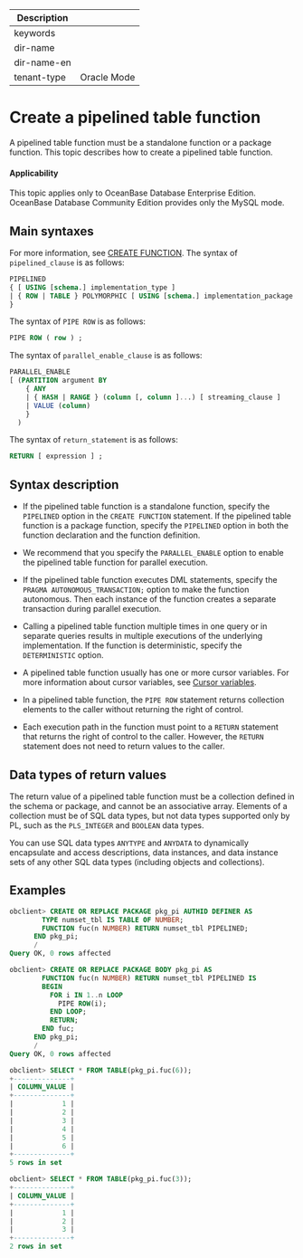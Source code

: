 | Description   |                 |
|---------------|-----------------|
| keywords      |                 |
| dir-name      |                 |
| dir-name-en   |                 |
| tenant-type   | Oracle Mode     |

# Create a pipelined table function


A pipelined table function must be a standalone function or a package function. This topic describes how to create a pipelined table function.

  <main id="notice" >
    <h4>Applicability</h4>
    <p>This topic applies only to OceanBase Database Enterprise Edition. OceanBase Database Community Edition provides only the MySQL mode. </p>
  </main>

Main syntaxes
-------------------------

For more information, see [CREATE FUNCTION](../../1100.ddl-operations-on-stored-pl-units-oracle/700.create-function-oracle.md).
The syntax of `pipelined_clause` is as follows:

```sql
PIPELINED
{ [ USING [schema.] implementation_type ]
| { ROW | TABLE } POLYMORPHIC [ USING [schema.] implementation_package ]
}
```



The syntax of `PIPE ROW` is as follows:

```sql
PIPE ROW ( row ) ;
```



The syntax of `parallel_enable_clause` is as follows:

```sql
PARALLEL_ENABLE
[ (PARTITION argument BY
    { ANY
    | { HASH | RANGE } (column [, column ]...) [ streaming_clause ]
    | VALUE (column)
    }
  )
```



The syntax of `return_statement` is as follows:

```sql
RETURN [ expression ] ;
```



Syntax description
-------------------------

* If the pipelined table function is a standalone function, specify the `PIPELINED` option in the `CREATE FUNCTION` statement. If the pipelined table function is a package function, specify the `PIPELINED` option in both the function declaration and the function definition.



* We recommend that you specify the `PARALLEL_ENABLE` option to enable the pipelined table function for parallel execution.



* If the pipelined table function executes DML statements, specify the `PRAGMA AUTONOMOUS_TRANSACTION;` option to make the function autonomous. Then each instance of the function creates a separate transaction during parallel execution.



* Calling a pipelined table function multiple times in one query or in separate queries results in multiple executions of the underlying implementation. If the function is deterministic, specify the `DETERMINISTIC` option.



* A pipelined table function usually has one or more cursor variables. For more information about cursor variables, see [Cursor variables](../../500.pl-static-sql-oracle/200.cursor-oracle/500.cursor-variable-oracle.md).



* In a pipelined table function, the `PIPE ROW` statement returns collection elements to the caller without returning the right of control.



* Each execution path in the function must point to a `RETURN` statement that returns the right of control to the caller. However, the `RETURN` statement does not need to return values to the caller.






Data types of return values
----------------------------

The return value of a pipelined table function must be a collection defined in the schema or package, and cannot be an associative array. Elements of a collection must be of SQL data types, but not data types supported only by PL, such as the `PLS_INTEGER` and `BOOLEAN` data types.

You can use SQL data types `ANYTYPE` and `ANYDATA` to dynamically encapsulate and access descriptions, data instances, and data instance sets of any other SQL data types (including objects and collections).

Examples
-----------------------

```sql
obclient> CREATE OR REPLACE PACKAGE pkg_pi AUTHID DEFINER AS
        TYPE numset_tbl IS TABLE OF NUMBER;
        FUNCTION fuc(n NUMBER) RETURN numset_tbl PIPELINED;
      END pkg_pi;
      /
Query OK, 0 rows affected

obclient> CREATE OR REPLACE PACKAGE BODY pkg_pi AS
        FUNCTION fuc(n NUMBER) RETURN numset_tbl PIPELINED IS
        BEGIN
          FOR i IN 1..n LOOP
            PIPE ROW(i);
          END LOOP;
          RETURN;
        END fuc;
      END pkg_pi;
      /
Query OK, 0 rows affected

obclient> SELECT * FROM TABLE(pkg_pi.fuc(6));
+--------------+
| COLUMN_VALUE |
+--------------+
|            1 |
|            2 |
|            3 |
|            4 |
|            5 |
|            6 |
+--------------+
5 rows in set

obclient> SELECT * FROM TABLE(pkg_pi.fuc(3));
+--------------+
| COLUMN_VALUE |
+--------------+
|            1 |
|            2 |
|            3 |
+--------------+
2 rows in set
```